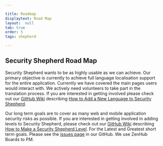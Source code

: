 ```yaml
---

title: Roadmap
displaytext: Road Map
layout:  null
tab: true
order: 5
tags: shepherd

---
```


## Security Shepherd Road Map
Security Shepherd wants to be as highly usable as we can achieve. Our primary objective is currently to achieve full language localisation support for the entire application. Currently we have covered the main pages users would interact with. We actively need volunteers to take part in the translation process. If you are interested in getting involved please check out our [GitHub Wiki](http://bit.ly/securityShepherdGithub) describing [How to Add a New Language to Security Shepherd](https://github.com/OWASP/SecurityShepherd/wiki/How-to-Create-a-Web-Shepherd-Level).  

Our long term goals are to cover as many web and mobile application security risks as possible. If you are interested in getting involved in adding levels to Security Shepherd, please check out our [GitHub Wiki](http://bit.ly/securityShepherdGithub) describing [How to Make a Security Shepherd Level](https://github.com/OWASP/SecurityShepherd/wiki/Adding-a-new-Language-to-Shepherd). For the Latest and Greatest short term goals. Please see the [issues page](https://github.com/OWASP/SecurityShepherd/issues) in our GitHub. We use ZenHub Boards to PM.
